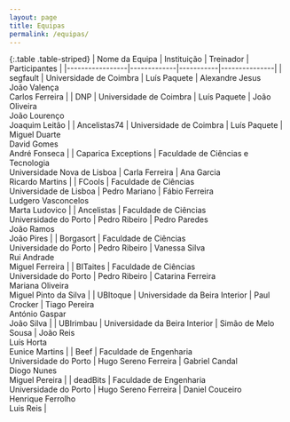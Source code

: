 ```yaml
---
layout: page
title: Equipas
permalink: /equipas/
---
```


{:.table .table-striped}
| Nome da Equipa  | Instituição | Treinador | Participantes |
|-----------------|-------------|-----------|---------------|
| segfault        | Universidade de Coimbra | Luís Paquete | Alexandre Jesus<br/>João Valença<br/>Carlos Ferreira      |
| DNP             | Universidade de Coimbra | Luís Paquete | João Oliveira<br/>João Lourenço<br/>Joaquim Leitão        |
| Ancelistas74    | Universidade de Coimbra | Luís Paquete | Miguel Duarte<br/>David Gomes<br/>André Fonseca           |
| Caparica Exceptions | Faculdade de Ciências e Tecnologia<br/>Universidade Nova de Lisboa	| Carla Ferreira | Ana Garcia<br/>Ricardo Martins |
| FCools              | Faculdade de Ciências<br/>Universidade de Lisboa | Pedro Mariano | Fábio Ferreira<br/>Ludgero Vasconcelos<br/>Marta Ludovico |
| Ancelistas          | Faculdade de Ciências<br/>Universidade do Porto | Pedro Ribeiro | Pedro Paredes<br/>João Ramos<br/>João Pires |
| Borgasort           | Faculdade de Ciências<br/>Universidade do Porto | Pedro Ribeiro | Vanessa Silva<br/>Rui Andrade<br/>Miguel Ferreira |
| BITaites            | Faculdade de Ciências<br/>Universidade do Porto | Pedro Ribeiro | Catarina Ferreira<br/>Mariana Oliveira<br/>Miguel Pinto da Silva |
| UBItoque | Universidade da Beira Interior | Paul Crocker | Tiago Pereira<br/>António Gaspar<br/>João Silva |
| UBIrimbau | Universidade da Beira Interior | Simão de Melo Sousa | João Reis<br/>Luís Horta<br/>Eunice Martins |
| Beef | Faculdade de Engenharia<br/>Universidade do Porto | Hugo Sereno Ferreira | Gabriel Candal<br/>Diogo Nunes<br/>Miguel Pereira |
| deadBits | Faculdade de Engenharia<br/>Universidade do Porto | Hugo Sereno Ferreira | Daniel Couceiro<br/>Henrique Ferrolho<br/>Luis Reis |

